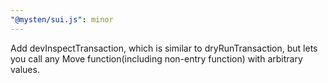```yaml
---
"@mysten/sui.js": minor
---
```


Add devInspectTransaction, which is similar to dryRunTransaction, but lets you call any Move function(including non-entry function) with arbitrary values.
